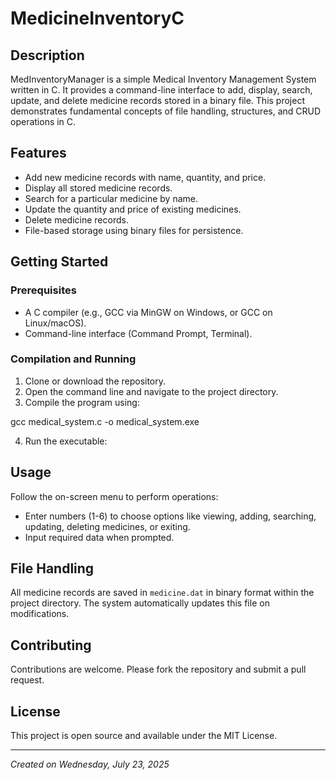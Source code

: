 # MedicineInventoryC

## Description
MedInventoryManager is a simple Medical Inventory Management System written in C. It provides a command-line interface to add, display, search, update, and delete medicine records stored in a binary file. This project demonstrates fundamental concepts of file handling, structures, and CRUD operations in C.

## Features
- Add new medicine records with name, quantity, and price.
- Display all stored medicine records.
- Search for a particular medicine by name.
- Update the quantity and price of existing medicines.
- Delete medicine records.
- File-based storage using binary files for persistence.

## Getting Started

### Prerequisites
- A C compiler (e.g., GCC via MinGW on Windows, or GCC on Linux/macOS).
- Command-line interface (Command Prompt, Terminal).

### Compilation and Running
1. Clone or download the repository.
2. Open the command line and navigate to the project directory.
3. Compile the program using:

gcc medical_system.c -o medical_system.exe


4. Run the executable:


## Usage
Follow the on-screen menu to perform operations:
- Enter numbers (1-6) to choose options like viewing, adding, searching, updating, deleting medicines, or exiting.
- Input required data when prompted.

## File Handling
All medicine records are saved in `medicine.dat` in binary format within the project directory. The system automatically updates this file on modifications.

## Contributing
Contributions are welcome. Please fork the repository and submit a pull request.

## License
This project is open source and available under the MIT License.

---

*Created on Wednesday, July 23, 2025*



